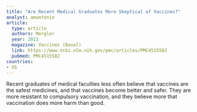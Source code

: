 ```yaml
---
title: "Are Recent Medical Graduates More Skeptical of Vaccines?"
analyst: amantonio
article:
  type: article
  authors: Mergler
  year: 2013
  magazine: Vaccines (Basel)
  link: https://www.ncbi.nlm.nih.gov/pmc/articles/PMC4515582
  pubmed: PMC4515582
countries:
- US
---
```


Recent graduates of medical faculties less often believe that vaccines are the safest medicines, and that vaccines become better and safer. They are more resistant to compulsory vaccination, and they believe more that vaccination does more harm than good.
